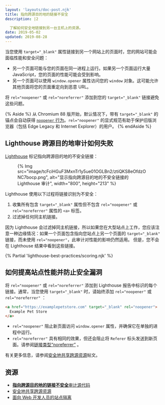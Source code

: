 ```yaml
---
layout: 'layouts/doc-post.njk'
title: 指向跨源目的地的链接不安全
description: |2

  了解如何安全地链接到另一台主机上的资源。
date: 2019-05-02
updated: 2019-08-28
---
```


当您使用 `target="_blank"` 属性链接到另一个网站上的页面时，您的网站可能会面临性能和安全问题：

- 另一个页面可能与您的页面在同一进程上运行。如果另一个页面运行大量 JavaScript，您的页面的性能可能会受到影响。
- 另一个页面可以使用 `window.opener` 属性访问您的 `window` 对象。这可能允许其他页面将您的页面重定向到恶意 URL。

将 `rel="noopener"` 或 `rel="noreferrer"` 添加到您的 `target="_blank"` 链接避免这些问题。

{% Aside %} 从 Chromium 88 版开始，默认情况下，带有 `target="_blank"` 的锚点会自动获得 [`noopener` 行为](https://www.chromestatus.com/feature/6140064063029248)。`rel="noopener"` 的显式规范有助于保护旧版浏览器（包括 Edge Legacy 和 Internet Explorer）的用户。 {% endAside %}

## Lighthouse 跨源目的地审计如何失败

[Lighthouse](https://developers.google.com/web/tools/lighthouse/) 标记指向跨源目的地的不安全链接：

<figure>{% Img src="image/tcFciHGuF3MxnTr1y5ue01OGLBn2/ztiQKS8eOfdzONC7bocp.png", alt="显示指向跨源目的地的不安全链接的 Lighthouse 审计", width="800", height="213" %}</figure>

Lighthouse 使用以下过程将链接识别为不安全：

1. 收集所有包含 `target="_blank"` 属性但不包含 `rel="noopener"` 或 `rel="noreferrer"` 属性的 `<a>` 标签。
2. 过滤掉任何同主机链接。

因为 Lighthouse 会过滤掉同主机链接，所以如果您在大型站点上工作，您应该注意一种边缘情况：如果一个页面包含指向您站点上另一个页面的 `target="_blank"` 链接，而未使用 `rel="noopener"`，此审计对性能的影响仍然适用。 但是，您不会在 Lighthouse 结果中看到这些链接。

{% Partial 'lighthouse-best-practices/scoring.njk' %}

## 如何提高站点性能并防止安全漏洞

将 `rel="noopener"` 或 `rel="noreferrer"` 添加到 Lighthouse 报告中标识的每个链接。通常，当您使用 `target="_blank"` 时，请始终添加 `rel="noopener"` 或 `rel="noreferrer"` ：

```html
<a href="https://examplepetstore.com" target="_blank" rel="noopener">
  Example Pet Store
</a>
```

- `rel="noopener"` 阻止新页面访问 `window.opener` 属性，并确保它在单独的进程中运行。
- `rel="noreferrer"` 具有相同的效果，但还会阻止将 `Referer` 标头发送到新页面。请参阅[链接类型“noreferrer”](https://html.spec.whatwg.org/multipage/links.html#link-type-noreferrer) 。

有关更多信息，请参阅[安全地共享跨源资源](https://web.dev/articles/cross-origin-resource-sharing)帖文。

## 资源

- [**指向跨源目的地的链接不安全**审计源代码](https://github.com/GoogleChrome/lighthouse/blob/master/lighthouse-core/audits/dobetterweb/external-anchors-use-rel-noopener.js)
- [安全地共享跨源资源](https://web.dev/articles/cross-origin-resource-sharing)
- [面向 Web 开发人员的站点隔离](https://developers.google.com/web/updates/2018/07/site-isolation)
